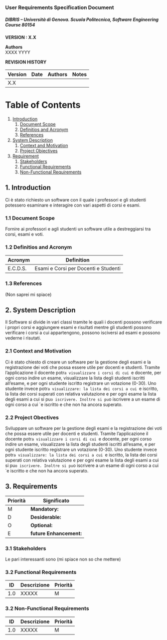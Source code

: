 
### User Requirements Specification Document
##### DIBRIS – Università di Genova. Scuola Politecnica, Software Engineering Course 80154


**VERSION : X.X**

**Authors**  
XXXX
YYYY

**REVISION HISTORY**

| Version    | Date        | Authors      | Notes        |
| ----------- | ----------- | ----------- | ----------- |
| X.X |  | |  |

# Table of Contents

1. [Introduction](#p1)
	1. [Document Scope](#sp1.1)
	2. [Definitios and Acronym](#sp1.2) 
	3. [References](#sp1.3)
2. [System Description](#p2)
	1. [Context and Motivation](#sp2.1)
	2. [Project Objectives](#sp2.2)
3. [Requirement](#p3)
 	1. [Stakeholders](#sp3.1)
 	2. [Functional Requirements](#sp3.2)
 	3. [Non-Functional Requirements](#sp3.3)
  
  

<a name="p1"></a>

## 1. Introduction

<a name="sp1.1"></a>

Ci è stato richiesto un software con il quale i professori e gli studenti potessero esaminare e interagire con vari aspetti di corsi e esami.

### 1.1 Document Scope

<a name="sp1.2"></a>

Fornire ai professori e agli studenti un software utile a destreggiarsi tra corsi, esami e voti.

### 1.2 Definitios and Acronym


| Acronym				| Definition | 
| ------------------------------------- | ----------- | 
| E.C.D.S.                                  | Esami e Corsi per Docenti e Studenti |

<a name="sp1.3"></a>

### 1.3 References 

<a name="p2"></a>

(Non saprei mi spiace)

## 2. System Description

<a name="sp2.15"></a>

Il Software si divide in vari classi tramite le quali i docenti possono verificare i propri corsi e aggiungere esami e risultati mentre gli studenti possono verificare i corsi a cui appartengono, possono isciversi ad esami e possono vederne i risutati.

### 2.1 Context and Motivation

<a name="sp2.2"></a>

Ci è stato chiesto di creare un software per la gestione degli esami e la registrazione dei voti che possa essere utile per docenti e studenti. Tramite l’applicazione il docente potr`a visualizzare i corsi di cui `e docente, per ogni corso indire un esame, visualizzare la lista degli studenti iscritti all’esame, e per ogni studente iscritto registrare un votazione (0-30). Uno studente invece potr`a visualizzare: la lista dei corsi a cui `e iscritto, la lista dei corsi superati con relativa valutazione e per ogni esame la lista degli esami a cui si pu`o iscrivere. Inoltre si pu`o iscrivere a un esame di ogni corso a cui `e iscritto e che non ha ancora superato.

### 2.2 Project Obectives 

<a name="p3"></a>

Sviluppare un software per la gestione degli esami e la registrazione dei voti che possa essere utile per docenti e studenti. Tramite l’applicazione il docente potr`a visualizzare i corsi di cui `e docente, per ogni corso indire un esame, visualizzare la lista degli studenti iscritti all’esame, e per ogni studente iscritto registrare un votazione (0-30). Uno studente invece potr`a visualizzare: la lista dei corsi a cui `e iscritto, la lista dei corsi superati con relativa valutazione e per ogni esame la lista degli esami a cui si pu`o iscrivere. Inoltre si pu`o iscrivere a un esame di ogni corso a cui `e iscritto e che non ha ancora superato.

## 3. Requirements

| Priorità | Significato | 
| --------------- | ----------- | 
| M | **Mandatory:**   |
| D | **Desiderable:** |
| O | **Optional:**    |
| E | **future Enhancement:** |

<a name="sp3.1"></a>
### 3.1 Stakeholders

Le pari interessanti sono (mi spiace non so che mettere)

<a name="sp3.2"></a>
### 3.2 Functional Requirements 

| ID | Descrizione | Priorità |
| --------------- | ----------- | ---------- | 
| 1.0 |  XXXXX |M|

<a name="sp3.3"></a>
### 3.2 Non-Functional Requirements 
 
| ID | Descrizione | Priorità |
| --------------- | ----------- | ---------- | 
| 1.0 | XXXXX |M|
